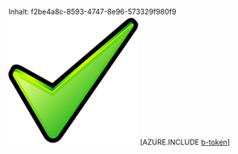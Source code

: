 Inhalt: f2be4a8c-8593-4747-8e96-573329f980f9![Bild](2739c665-039f-40d0-ac1e-a11678a3d3eb.png)
[AZURE.INCLUDE [b-token](1edc95ab-9424-4610-887b-cedb2845af74.md)]
